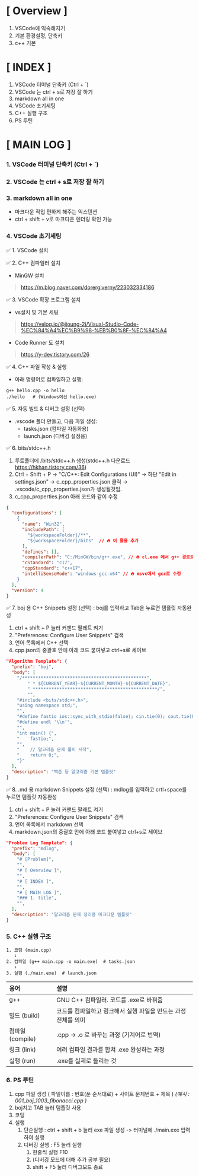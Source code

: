 # [ Overview ]
1. VSCode에 익숙해지기
2. 기본 환경설정, 단축키
3. c++ 기본
   
# [ INDEX ]
1. VSCode 터미널 단축키 (Ctrl + `)
2. VSCode 는 ctrl + s로 저장 잘 하기
3. markdown all in one
4. VSCode 초기세팅
5. C++ 실행 구조
6. PS 루틴
# [ MAIN LOG ]
### 1. VSCode 터미널 단축키 (Ctrl + `)

### 2. VSCode 는 ctrl + s로 저장 잘 하기

### 3. markdown all in one
+ 마크다운 작업 편하게 해주는 익스텐션
+ ctrl + shift + v로 마크다운 렌더링 확인 가능

### 4. VSCode 초기세팅
✅ 1. VSCode 설치

✅ 2. C++ 컴파일러 설치
+ MinGW 설치
> https://m.blog.naver.com/dorergiverny/223032334186

✅ 3. VSCode 확장 프로그램 설치
+ vs설치 및 기본 세팅
> https://velog.io/@jjoung-2j/Visual-Studio-Code-%EC%84%A4%EC%B9%98-%EB%B0%8F-%EC%84%A4
+ Code Runner 도 설치
> https://y-dev.tistory.com/26

✅ 4. C++ 파일 작성 & 실행
+ 아래 명령어로 컴파일하고 실행:
```
g++ hello.cpp -o hello
./hello   # (Windows에선 hello.exe)
```

✅ 5. 자동 빌드 & 디버그 설정 (선택)

+ .vscode 폴더 만들고, 다음 파일 생성:
  + tasks.json (컴파일 자동화용)
  + launch.json (디버깅 설정용)

✅ 6. bits/stdc++.h
1. 루트폴더에 /bits/stdc++.h 생성(stdc++.h 다운로드 https://hkhan.tistory.com/36)
2. Ctrl + Shift + P → "C/C++: Edit Configurations (UI)" → 하단 "Edit in settings.json" → c_cpp_properties.json 클릭 → .vscode/c_cpp_properties.json가 생성될것임.
3. c_cpp_properties.json 아래 코드와 같이 수정
```json
{
  "configurations": [
    {
      "name": "Win32",
      "includePath": [
        "${workspaceFolder}/**",
        "${workspaceFolder}/bits"  // 🔥 이 줄을 추가
      ],
      "defines": [],
      "compilerPath": "C:/MinGW/bin/g++.exe", // 🔥 cl.exe 에서 g++ 경로로 수정
      "cStandard": "c17",
      "cppStandard": "c++17",
      "intelliSenseMode": "windows-gcc-x64" // 🔥 msvc에서 gcc로 수정
    }
  ],
  "version": 4
}
```

✅ 7. boj 용 C++ Snippets 설정 (선택) : boj를 입력하고 Tab을 누르면 탬플릿 자동완성

1. ctrl + shift + P 눌러 커맨드 팔레트 켜기
2. "Preferences: Configure User Snippets" 검색
3. 언어 목록에서 C++ 선택
4. cpp.json의 중괄호 안에 아래 코드 붙여넣고 ctrl+s로 세이브
```json
"Algorithm Template": {
  "prefix": "boj",
  "body": [
    "/***********************************************",
		" * ${CURRENT_YEAR}-${CURRENT_MONTH}-${CURRENT_DATE}",
		" ***********************************************/",
		"",
    "#include <bits/stdc++.h>",
    "using namespace std;",
    "",
    "#define fastio ios::sync_with_stdio(false); cin.tie(0); cout.tie(0);",
    "#define endl '\\n'",
    "",
    "int main() {",
    "    fastio;",
    "",
    "    // 알고리즘 문제 풀이 시작",
    "    return 0;",
    "}"
  ],
  "description": "백준 등 알고리즘 기본 템플릿"
}
```

✅ 8. .md 용 markdown Snippets 설정 (선택) : mdlog를 입력하고 crtl+space를 누르면 탬플릿 자동완성

1. ctrl + shift + P 눌러 커맨드 팔레트 켜기
2. "Preferences: Configure User Snippets" 검색
3. 언어 목록에서 markdown 선택
4. markdown.json의 중괄호 안에 아래 코드 붙여넣고 ctrl+s로 세이브
```json
"Problem Log Template": {
  "prefix": "mdlog",
  "body": [
    "# [Problem]",
    "",
    "# [ Overview ]",
    "",
    "# [ INDEX ]",
    "",
    "# [ MAIN LOG ]",
    "### 1. title",
    "",
  ],
  "description": "알고리즘 문제 정리용 마크다운 템플릿"
}
```



### 5. C++ 실행 구조
```
1. 코딩 (main.cpp)
   ↓
2. 컴파일 (g++ main.cpp -o main.exe)  # tasks.json
   ↓
3. 실행 (./main.exe)  # launch.json
```
| 용어             | 설명                                                           |
| :--------------- | :------------------------------------------------------------- |
| g++              | GNU C++ 컴파일러. 코드를 .exe로 바꿔줌                         |
| 빌드 (build)     | 코드를 컴파일하고 링크해서 실행 파일을 만드는 과정 전체를 의미 |
| 컴파일 (compile) | .cpp → .o 로 바꾸는 과정 (기계어로 번역)                       |
| 링크 (link)      | 여러 컴파일 결과를 합쳐 .exe 완성하는 과정                     |
| 실행 (run)       | .exe를 실제로 돌리는 것                                        |

### 6. PS 루틴
1. cpp 파일 생성 ( 파일이름 : 번호(푼 순서대로) + 사이트 문제번호 + 제목 ) *(예시 : 001_boj_1003_fibonacci.cpp	)*
2. boj치고 TAB 눌러 탬플릿 사용
3. 코딩
4. 실행   
   1. 단순실행 : ctrl + shift + b 눌러 exe 파일 생성 -> 터미널에 ./main.exe 입력하여 실행
   2. 디버깅 실행 : F5 눌러 실행   
      1. 한줄씩 실행 F10
      2. (디버깅 모드에 대해 추가 공부 필요)
      3. shift + F5 눌러 디버그모드 종료